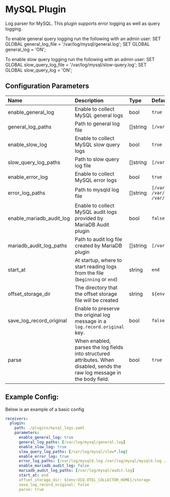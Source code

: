 # MySQL Plugin

Log parser for MySQL.
This plugin supports error logging as well as query logging.

To enable general query logging run the following with an admin user:
 SET GLOBAL general_log_file = '/var/log/mysql/general.log';
 SET GLOBAL general_log = 'ON';

To enable slow query logging run the following with an admin user:
  SET GLOBAL slow_query_log_file = '/var/log/mysql/slow-query.log';
  SET GLOBAL slow_query_log = 'ON';


## Configuration Parameters

| Name | Description | Type | Default | Required | Values |
|:-- |:-- |:-- |:-- |:-- |:-- |
| enable_general_log | Enable to collect MySQL general logs | bool | `true` | false |  |
| general_log_paths | Path to general log file | []string | `[/var/log/mysql/general.log]` | false |  |
| enable_slow_log | Enable to collect MySQL slow query logs | bool | `true` | false |  |
| slow_query_log_paths | Path to slow query log file | []string | `[/var/log/mysql/slow*.log]` | false |  |
| enable_error_log | Enable to collect MySQL error logs | bool | `true` | false |  |
| error_log_paths | Path to mysqld log file | []string | `[/var/log/mysqld.log /var/log/mysql/mysqld.log /var/log/mysql/error.log]` | false |  |
| enable_mariadb_audit_log | Enable to collect MySQL audit logs provided by MariaDB Audit plugin | bool | `false` | false |  |
| mariadb_audit_log_paths | Path to audit log file created by MariaDB plugin | []string | `[/var/log/mysql/audit.log]` | false |  |
| start_at | At startup, where to start reading logs from the file (`beginning` or `end`) | string | `end` | false | `beginning`, `end` |
| offset_storage_dir | The directory that the offset storage file will be created | string | `${env:OIQ_OTEL_COLLECTOR_HOME}/storage` | false |  |
| save_log_record_original | Enable to preserve the original log message in a `log.record.original` key. | bool | `false` | false |  |
| parse | When enabled, parses the log fields into structured attributes. When disabled, sends the raw log message in the body field. | bool | `true` | false |  |

## Example Config:

Below is an example of a basic config

```yaml
receivers:
  plugin:
    path: ./plugins/mysql_logs.yaml
    parameters:
      enable_general_log: true
      general_log_paths: [/var/log/mysql/general.log]
      enable_slow_log: true
      slow_query_log_paths: [/var/log/mysql/slow*.log]
      enable_error_log: true
      error_log_paths: [/var/log/mysqld.log /var/log/mysql/mysqld.log /var/log/mysql/error.log]
      enable_mariadb_audit_log: false
      mariadb_audit_log_paths: [/var/log/mysql/audit.log]
      start_at: end
      offset_storage_dir: ${env:OIQ_OTEL_COLLECTOR_HOME}/storage
      save_log_record_original: false
      parse: true
```
